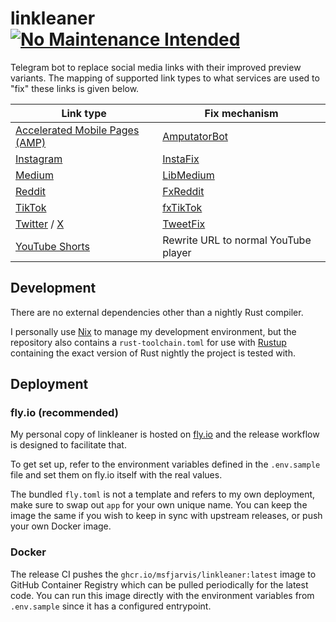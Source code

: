 # linkleaner [![No Maintenance Intended](http://unmaintained.tech/badge.svg)](http://unmaintained.tech/)

Telegram bot to replace social media links with their improved preview variants. The mapping of supported link types to what services are used to "fix" these links is given below.

| Link type | Fix mechanism |
|-----------|---------------|
| [Accelerated Mobile Pages (AMP)](https://amp.dev) | [AmputatorBot](https://www.amputatorbot.com/) |
| [Instagram](https://instagram.com) | [InstaFix](https://github.com/Wikidepia/InstaFix) |
| [Medium](https://medium.com) | [LibMedium](https://git.batsense.net/realaravinth/libmedium) |
| [Reddit](https://reddit.com) | [FxReddit](https://github.com/MinnDevelopment/fxreddit) |
| [TikTok](https://tiktok.com) | [fxTikTok](https://github.com/okdargy/fxtiktok) |
| [Twitter](https://twitter.com) / [X](https://x.com) | [TweetFix](https://github.com/FixTweet/FixTweet) |
| [YouTube Shorts](https://www.youtube.com/shorts) | Rewrite URL to normal YouTube player |


## Development

There are no external dependencies other than a nightly Rust compiler.

I personally use [Nix](https://nixos.org/) to manage my development environment, but the repository
also contains a `rust-toolchain.toml` for use with [Rustup](https://rustup.rs) containing the exact
version of Rust nightly the project is tested with.

## Deployment

### fly.io (recommended)

My personal copy of linkleaner is hosted on [fly.io](https://fly.io) and the release workflow is designed to facilitate that.

To get set up, refer to the environment variables defined in the `.env.sample` file and set them on fly.io itself with the real values.

The bundled `fly.toml` is not a template and refers to my own deployment, make sure to swap
out `app` for your own unique name. You can keep the image the same if you wish to keep in
sync with upstream releases, or push your own Docker image.

### Docker

The release CI pushes the `ghcr.io/msfjarvis/linkleaner:latest` image to GitHub Container Registry
which can be pulled periodically for the latest code. You can run this image directly with
the environment variables from `.env.sample` since it has a configured entrypoint.
